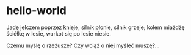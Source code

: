 # hello-world

Jadę jelczem poprzez knieje,
silnik płonie, silnik grzeje;
kołem miażdżę ściółkę w lesie,
warkot się po lesie niesie.

Czemu myślę o rzeżusze?
Czy wciąż o niej myśleć muszę?...
